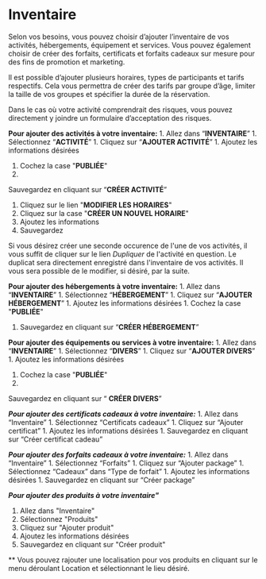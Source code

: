 # Inventaire

Selon vos besoins, vous pouvez choisir d’ajouter l’inventaire de vos activités, hébergements, équipement et services. Vous pouvez également choisir de créer des forfaits, certificats et forfaits cadeaux sur mesure pour des fins de promotion et marketing. 

Il est possible d’ajouter plusieurs horaires, types de participants et tarifs respectifs. Cela vous permettra de créer des tarifs par groupe d’âge, limiter la taille de vos groupes et spécifier la durée de la réservation. 

Dans le cas où votre activité comprendrait des risques, vous pouvez directement y joindre un formulaire d’acceptation des risques. 

**Pour ajouter des activités à  votre inventaire:**
1. 
Allez dans “**INVENTAIRE**” 
1. 
Sélectionnez “**ACTIVITÉ**” 
1. 
Cliquez sur “**AJOUTER ACTIVITÉ**”
1. 
Ajoutez les informations désirées
1. Cochez la case "**PUBLIÉE**"
1. 
Sauvegardez en cliquant sur “**CRÉER ACTIVITÉ**”
1. Cliquez sur le lien "**MODIFIER LES HORAIRES**"
2. Cliquez sur la case "**CRÉER UN NOUVEL HORAIRE**"
3. Ajoutez les informations
4. Sauvegardez

Si vous désirez créer une seconde occurence de l'une de vos activités, il vous suffit de cliquer sur le lien *Dupliquer* de l'activité en question. Le duplicat sera directement enregistré dans l'inventaire de vos activités. Il vous sera possible de le modifier, si désiré, par la suite. 

**Pour ajouter des hébergements à votre inventaire:**
1. 
Allez dans “**INVENTAIRE**” 
1. 
Sélectionnez “**HÉBERGEMENT**”
1. 
Cliquez sur “**AJOUTER HÉBERGEMENT**”
1. 
Ajoutez les informations désirées
1. 
Cochez la case "**PUBLIÉE**"
1. Sauvegardez en cliquant sur “**CRÉER HÉBERGEMENT**”

**Pour ajouter des équipements ou services à votre inventaire:**
1. 
Allez dans “**INVENTAIRE**” 
1. 
Sélectionnez  “**DIVERS**”
1. 
Cliquez sur “**AJOUTER DIVERS**”
1. 
Ajoutez les informations désirées 
1. Cochez la case "**PUBLIÉE**"
1. 
Sauvegardez en cliquant sur “ **CRÉER DIVERS**”

***Pour ajouter des certificats cadeaux à votre inventaire:***
1. 
Allez dans “Inventaire”
1. 
Sélectionnez “Certificats cadeaux”
1. 
Cliquez sur “Ajouter certificat” 
1. 
Ajoutez les informations désirées
1. 
Sauvegardez en cliquant sur “Créer certificat cadeau”

***Pour ajouter des forfaits cadeaux à votre inventaire:***
1. 
Allez dans “Inventaire”
1. 
Sélectionnez “Forfaits”
1. 
Cliquez sur “Ajouter package”
1. 
Sélectionnez “Cadeaux” dans “Type de forfait”
1. 
Ajoutez les informations désirées
1. 
Sauvegardez en cliquant sur “Créer package”


***Pour ajouter des produits à votre inventaire"***
1. Allez dans "Inventaire"
2. Sélectionnez "Produits"
3. Cliquez sur "Ajouter produit"
4. Ajoutez les informations désirées
5. Sauvegardez en cliquant sur "Créer produit"

** Vous pouvez rajouter une localisation pour vos produits en cliquant sur le menu déroulant  Location et sélectionnant le lieu désiré.
